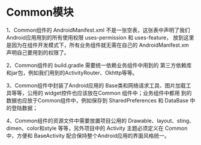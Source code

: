 # Common模块

1、Common组件的 AndroidManifest.xml 不是一张空表，这张表中声明了我们 Android应用用到的所有使用权限 uses-permission 和 uses-feature，
放到这里是因为在组件开发模式下，所有业务组件就无需在自己的 AndroidManifest.xm 声明自己要用到的权限了。

2、Common组件的 build.gradle 需要统一依赖业务组件中用到的 第三方依赖库和jar包，例如我们用到的ActivityRouter、Okhttp等等。

3、Common组件中封装了Android应用的 Base类和网络请求工具、图片加载工具等等，公用的 widget控件也应该放在Common 组件中；业务组件中都用
到的数据也应放于Common组件中，例如保存到 SharedPreferences 和 DataBase 中的登陆数据；

4、Common组件的资源文件中需要放置项目公用的 Drawable、layout、sting、dimen、color和style 等等，另外项目中的 Activity 主题必须定义在 
Common中，方便和 BaseActivity 配合保持整个Android应用的界面风格统一。

